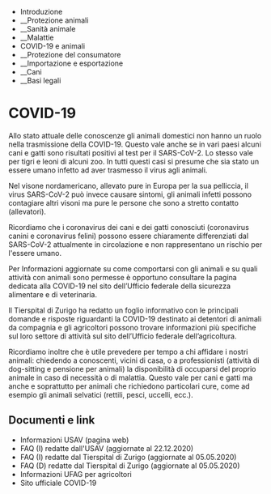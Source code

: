   * Introduzione
  *  __Protezione animali
  *  __Sanità animale
  *  __Malattie
  * COVID-19 e animali
  *  __Protezione del consumatore
  *  __Importazione e esportazione
  *  __Cani
  *  __Basi legali

#  COVID-19

Allo stato attuale delle conoscenze gli animali domestici non hanno un ruolo
nella trasmissione della COVID-19. Questo vale anche se in vari paesi alcuni
cani e gatti sono risultati positivi al test per il SARS-CoV-2. Lo stesso vale
per tigri e leoni di alcuni zoo. In tutti questi casi si presume che sia stato
un essere umano infetto ad aver trasmesso il virus agli animali.

Nel visone nordamericano, allevato pure in Europa per la sua pelliccia, il
virus SARS-CoV-2 può invece causare sintomi, gli animali infetti possono
contagiare altri visoni ma pure le persone che sono a stretto contatto
(allevatori).

Ricordiamo che i coronavirus dei cani e dei gatti conosciuti (coronavirus
canini e coronavirus felini) possono essere chiaramente differenziati dal
SARS-CoV-2 attualmente in circolazione e non rappresentano un rischio per
l'essere umano.

Per Informazioni aggiornate su come comportarsi con gli animali e su quali
attività con animali sono permesse è opportuno consultare la pagina dedicata
alla COVID-19 nel sito dell’Ufficio federale della sicurezza alimentare e di
veterinaria.

Il Tierspital di Zurigo ha redatto un foglio informativo con le principali
domande e risposte riguardanti la COVID-19 destinato ai detentori di animali
da compagnia e gli agricoltori possono trovare informazioni più specifiche sul
loro settore di attività sul sito dell’Ufficio federale dell’agricoltura.

Ricordiamo inoltre che è utile prevedere per tempo a chi affidare i nostri
animali: chiedendo a conoscenti, vicini di casa, o a professionisti (attività
di dog-sitting e pensione per animali) la disponibilità di occuparsi del
proprio animale in caso di necessità o di malattia. Questo vale per cani e
gatti ma anche e soprattutto per animali che richiedono particolari cure, come
ad esempio gli animali selvatici (rettili, pesci, uccelli, ecc.).

##  Documenti e link

  * Informazioni USAV (pagina web)
  * FAQ (I) redatte dall'USAV (aggiornate al 22.12.2020)
  * FAQ (I) redatte dal Tierspital di Zurigo (aggiornate al 05.05.2020)
  * FAQ (D) redatte dal Tierspital di Zurigo (aggiornate al 05.05.2020)
  * Informazioni UFAG per agricoltori
  * Sito ufficiale COVID-19

